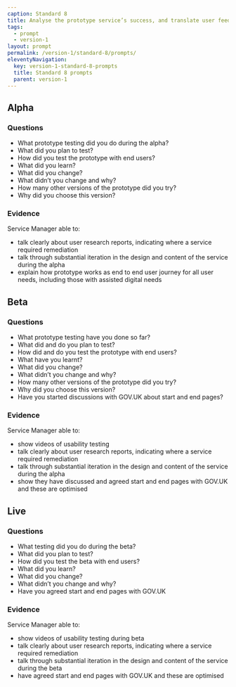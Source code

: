 ```yaml
---
caption: Standard 8
title: Analyse the prototype service’s success, and translate user feedback into features and tasks for the next phase of development.
tags:
  - prompt
  - version-1
layout: prompt
permalink: /version-1/standard-8/prompts/
eleventyNavigation:
  key: version-1-standard-8-prompts
  title: Standard 8 prompts
  parent: version-1
---
```


## Alpha

### Questions

- What prototype testing did you do during the alpha?
- What did you plan to test?
- How did you test the prototype with end users?
- What did you learn?
- What did you change?
- What didn’t you change and why?
- How many other versions of the prototype did you try?
- Why did you choose this version?

### Evidence

Service Manager able to:

- talk clearly about user research reports, indicating where a service required remediation
- talk through substantial iteration in the design and content of the service during the alpha
- explain how prototype works as end to end user journey for all user needs, including those with assisted digital needs

## Beta

### Questions

- What prototype testing have you done so far?
- What did and do you plan to test?
- How did and do you test the prototype with end users?
- What have you learnt?
- What did you change?
- What didn’t you change and why?
- How many other versions of the prototype did you try?
- Why did you choose this version?
- Have you started discussions with GOV.UK about start and end pages?

### Evidence

Service Manager able to:

- show videos of usability testing
- talk clearly about user research reports, indicating where a service required remediation
- talk through substantial iteration in the design and content of the service during the alpha
- show they have discussed and agreed start and end pages with GOV.UK and these are optimised

## Live

### Questions

- What testing did you do during the beta?
- What did you plan to test?
- How did you test the beta with end users?
- What did you learn?
- What did you change?
- What didn’t you change and why?
- Have you agreed start and end pages with GOV.UK

### Evidence

Service Manager able to:

- show videos of usability testing during beta
- talk clearly about user research reports, indicating where a service required remediation
- talk through substantial iteration in the design and content of the service during the beta
- have agreed start and end pages with GOV.UK and these are optimised
